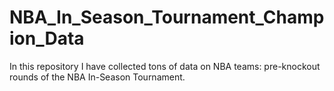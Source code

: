 # NBA_In_Season_Tournament_Champion_Data
In this repository I have collected tons of data on NBA teams: pre-knockout rounds of the NBA In-Season Tournament. 
